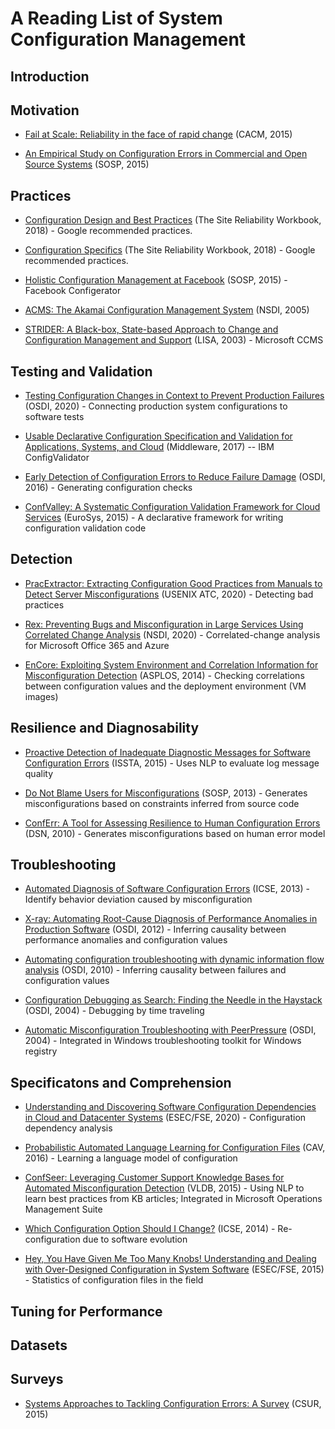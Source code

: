 # A Reading List of System Configuration Management

## Introduction

## Motivation
* [Fail at Scale: Reliability in the face of rapid change](https://queue.acm.org/detail.cfm?id=2839461) (CACM, 2015)

* [An Empirical Study on Configuration Errors in Commercial and Open Source Systems](http://opera.ucsd.edu/paper/sosp11-yin.pdf) (SOSP, 2015)


## Practices

* [Configuration Design and Best Practices](https://sre.google/workbook/configuration-design/) (The Site Reliability Workbook, 2018) - Google recommended practices.

* [Configuration Specifics](https://sre.google/workbook/configuration-specifics/) (The Site Reliability Workbook, 2018) - Google recommended practices.

* [Holistic Configuration Management at Facebook](http://sigops.org/s/conferences/sosp/2015/current/2015-Monterey/printable/008-tang.pdf) (SOSP, 2015) - Facebook Configerator

* [ACMS: The Akamai Configuration Management System](https://www.usenix.org/legacy/publications/library/proceedings/nsdi05/tech/full_papers/sherman/sherman.pdf) (NSDI, 2005)

* [STRIDER: A Black-box, State-based Approach to Change and Configuration Management and Support](https://www.usenix.org/legacy/publications/library/proceedings/lisa03/tech/wang/wang.pdf) (LISA, 2003) - Microsoft CCMS


## Testing and Validation

* [Testing Configuration Changes in Context to Prevent Production Failures](https://tianyin.github.io/pub/ctest.pdf) (OSDI, 2020) - Connecting production system configurations to software tests

* [Usable Declarative Configuration Specification and Validation for Applications, Systems, and Cloud](https://dl.acm.org/doi/abs/10.1145/3154448.3154453) (Middleware, 2017) -- IBM ConfigValidator

* [Early Detection of Configuration Errors to Reduce Failure Damage](https://tianyin.github.io/pub/pcheck.pdf) (OSDI, 2016) - Generating configuration checks

* [ConfValley: A Systematic Configuration Validation Framework for Cloud Services](https://www.cs.jhu.edu/~huang/paper/confvalley-eurosys15.pdf) (EuroSys, 2015) - A declarative framework for writing configuration validation code 


## Detection

* [PracExtractor: Extracting Configuration Good Practices from Manuals to Detect Server Misconfigurations](https://www.usenix.org/conference/atc20/presentation/xiang) (USENIX ATC, 2020) - Detecting bad practices

* [Rex: Preventing Bugs and Misconfiguration in Large Services Using Correlated Change Analysis](https://www.usenix.org/system/files/nsdi20-paper-mehta.pdf) (NSDI, 2020) - Correlated-change analysis for Microsoft Office 365 and Azure

* [EnCore: Exploiting System Environment and Correlation Information for Misconfiguration Detection](https://tianyin.github.io/pub/encore.pdf) (ASPLOS, 2014) - Checking correlations between configuration values and the deployment environment (VM images)


## Resilience and Diagnosability

* [Proactive Detection of Inadequate Diagnostic Messages for Software Configuration Errors](https://homes.cs.washington.edu/~mernst/pubs/inadequate-diagnostics-issta2015-abstract.html) (ISSTA, 2015) - Uses NLP to evaluate log message quality

* [Do Not Blame Users for Misconfigurations](https://tianyin.github.io/pub/spex.pdf) (SOSP, 2013) - Generates misconfigurations based on constraints inferred from source code

* [ConfErr: A Tool for Assessing Resilience to Human Configuration Errors](https://dslab.epfl.ch/research/conferr/) (DSN, 2010) - Generates misconfigurations based on human error model


## Troubleshooting

* [Automated Diagnosis of Software Configuration Errors](https://homes.cs.washington.edu/~mernst/pubs/configuration-errors-icse2013.pdf) (ICSE, 2013) - Identify behavior deviation caused by misconfiguration

* [X-ray: Automating Root-Cause Diagnosis of Performance Anomalies in Production Software](https://www.usenix.org/conference/osdi12/technical-sessions/presentation/attariyan) (OSDI, 2012) - Inferring causality between performance anomalies and configuration values

* [Automating configuration troubleshooting with dynamic information flow analysis](https://www.usenix.org/legacy/events/osdi10/tech/full_papers/Attariyan.pdf) (OSDI, 2010) - Inferring causality between failures and configuration values

* [Configuration Debugging as Search: Finding the Needle in the Haystack](https://www.usenix.org/legacy/publications/library/proceedings/osdi04/tech/full_papers/whitaker/whitaker.pdf) (OSDI, 2004) - Debugging by time traveling

* [Automatic Misconfiguration Troubleshooting with PeerPressure](https://www.usenix.org/legacy/events/osdi04/tech/full_papers/wang/wang.pdf) (OSDI, 2004) - Integrated in Windows troubleshooting toolkit for Windows registry


## Specificatons and Comprehension

* [Understanding and Discovering Software Configuration Dependencies in Cloud and Datacenter Systems](https://tianyin.github.io/pub/cdep.pdf) (ESEC/FSE, 2020) - Configuration dependency analysis

* [Probabilistic Automated Language Learning for Configuration Files](http://www.cs.yale.edu/homes/piskac/papers/2016SantolucitoETALConfigC.pdf) (CAV, 2016) - Learning a language model of configuration

* [ConfSeer: Leveraging Customer Support Knowledge Bases for Automated Misconfiguration Detection](http://www.vldb.org/pvldb/vol8/p1828-potharaju.pdf) (VLDB, 2015) - Using NLP to learn best practices from KB articles; Integrated in Microsoft Operations Management Suite

* [Which Configuration Option Should I Change?](https://zhang-sai.github.io/pdf/zhang-icse14.pdf) (ICSE, 2014) - Re-configuration due to software evolution

* [Hey, You Have Given Me Too Many Knobs! Understanding and Dealing with Over-Designed Configuration in System Software](https://tianyin.github.io/pub/knobs.pdf) (ESEC/FSE, 2015) - Statistics of configuration files in the field


## Tuning for Performance



## Datasets

## Surveys

* [Systems Approaches to Tackling Configuration Errors: A Survey](https://tianyin.github.io/pub/csur.pdf) (CSUR, 2015)

